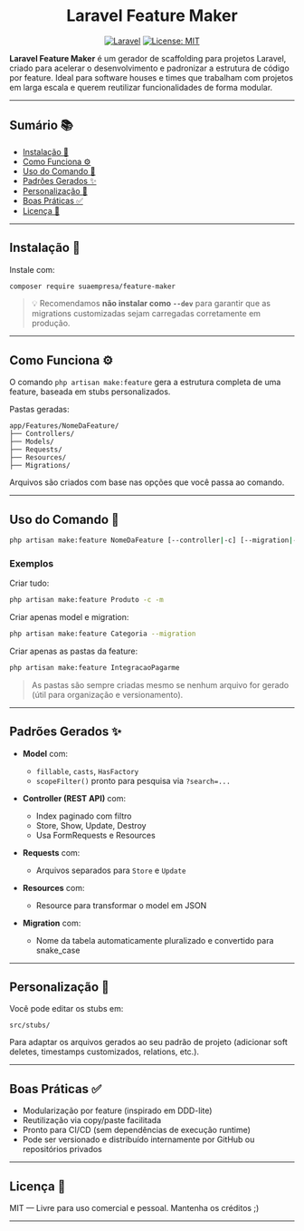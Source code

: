 <div align="center">

# Laravel Feature Maker

[![Laravel][laravel-badge]][laravel-url]
[![License: MIT][license-badge]][license-url]

</div>

**Laravel Feature Maker** é um gerador de scaffolding para projetos Laravel, criado para acelerar o desenvolvimento e padronizar a estrutura de código por feature. Ideal para software houses e times que trabalham com projetos em larga escala e querem reutilizar funcionalidades de forma modular.

---

## Sumário 📚

- [Instalação 🚀](#instalação-)
- [Como Funciona ⚙️](#como-funciona-)
- [Uso do Comando 🧪](#uso-do-comando-)
- [Padrões Gerados ✨](#padrões-gerados-)
- [Personalização 🧰](#personalização-)
- [Boas Práticas ✅](#boas-práticas-)
- [Licença 📄](#licença-)

---

## Instalação 🚀

Instale com:

```bash
composer require suaempresa/feature-maker
```

> 💡 Recomendamos **não instalar como `--dev`** para garantir que as migrations customizadas sejam carregadas corretamente em produção.

---

## Como Funciona ⚙️

O comando `php artisan make:feature` gera a estrutura completa de uma feature, baseada em stubs personalizados.

Pastas geradas:
```
app/Features/NomeDaFeature/
├── Controllers/
├── Models/
├── Requests/
├── Resources/
├── Migrations/
```

Arquivos são criados com base nas opções que você passa ao comando.

---

## Uso do Comando 🧪

```bash
php artisan make:feature NomeDaFeature [--controller|-c] [--migration|-m]
```

### Exemplos

Criar tudo:
```bash
php artisan make:feature Produto -c -m
```

Criar apenas model e migration:
```bash
php artisan make:feature Categoria --migration
```

Criar apenas as pastas da feature:
```bash
php artisan make:feature IntegracaoPagarme
```

> As pastas são sempre criadas mesmo se nenhum arquivo for gerado (útil para organização e versionamento).

---

## Padrões Gerados ✨

- **Model** com:
  - `fillable`, `casts`, `HasFactory`
  - `scopeFilter()` pronto para pesquisa via `?search=...`

- **Controller (REST API)** com:
  - Index paginado com filtro
  - Store, Show, Update, Destroy
  - Usa FormRequests e Resources

- **Requests** com:
  - Arquivos separados para `Store` e `Update`

- **Resources** com:
  - Resource para transformar o model em JSON

- **Migration** com:
  - Nome da tabela automaticamente pluralizado e convertido para snake_case

---

## Personalização 🧰

Você pode editar os stubs em:
```
src/stubs/
```
Para adaptar os arquivos gerados ao seu padrão de projeto (adicionar soft deletes, timestamps customizados, relations, etc.).

---

## Boas Práticas ✅

- Modularização por feature (inspirado em DDD-lite)
- Reutilização via copy/paste facilitada
- Pronto para CI/CD (sem dependências de execução runtime)
- Pode ser versionado e distribuído internamente por GitHub ou repositórios privados

---

## Licença 📄

MIT — Livre para uso comercial e pessoal. Mantenha os créditos ;)

---

[laravel-badge]: https://img.shields.io/badge/Laravel-Framework-red
[laravel-url]: https://laravel.com
[license-badge]: https://img.shields.io/github/license/suaempresa/laravel-feature-maker
[license-url]: https://github.com/suaempresa/laravel-feature-maker/blob/main/LICENSE
